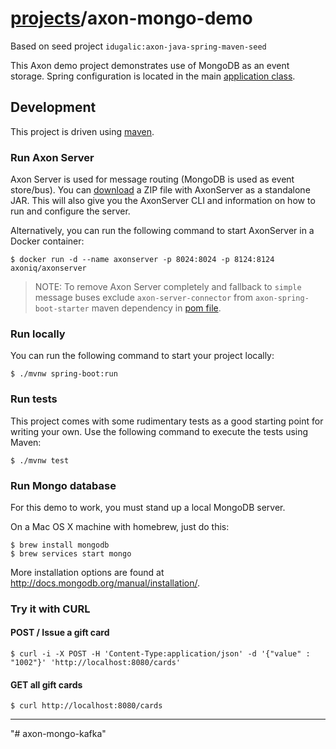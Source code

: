 # [projects](http://idugalic.github.io/projects)/axon-mongo-demo
Based on seed project `idugalic:axon-java-spring-maven-seed`

This Axon demo project demonstrates use of MongoDB as an event storage. Spring configuration is located in the main [application class](src/main/java/com/demo/AxonMongoDemoApplication.java).

## Development

This project is driven using [maven].

### Run Axon Server

Axon Server is used for message routing (MongoDB is used as event store/bus).
You can [download](https://download.axoniq.io/axonserver/AxonServer.zip) a ZIP file with AxonServer as a standalone JAR. This will also give you the AxonServer CLI and information on how to run and configure the server.

Alternatively, you can run the following command to start AxonServer in a Docker container:

```
$ docker run -d --name axonserver -p 8024:8024 -p 8124:8124 axoniq/axonserver
```

> NOTE: To remove Axon Server completely and fallback to `simple` message buses exclude `axon-server-connector` from `axon-spring-boot-starter` maven dependency in [pom file](pom.xml).


### Run locally

You can run the following command to start your project locally:

```
$ ./mvnw spring-boot:run
```

### Run tests

This project comes with some rudimentary tests as a good starting
point for writing your own. Use the following command to execute the
tests using Maven:

```
$ ./mvnw test
```

### Run Mongo database

For this demo to work, you must stand up a local MongoDB server.

On a Mac OS X machine with homebrew, just do this:

```
$ brew install mongodb
$ brew services start mongo

```
More installation options are found at http://docs.mongodb.org/manual/installation/.

### Try it with CURL

#### POST / Issue a gift card
```
$ curl -i -X POST -H 'Content-Type:application/json' -d '{"value" : "1002"}' 'http://localhost:8080/cards'
```

#### GET all gift cards
```
$ curl http://localhost:8080/cards
```

---

[maven]: https://maven.apache.org/ (Maven)
[atomist]: https://www.atomist.com/ (Atomist)
[axon]: https://axoniq.io/ (Axon)
"# axon-mongo-kafka" 
